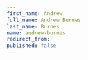 ```yaml
---
first_name: Andrew
full_name: Andrew Burnes
last_name: Burnes
name: andrew-burnes
redirect_from:
published: false
---
```


